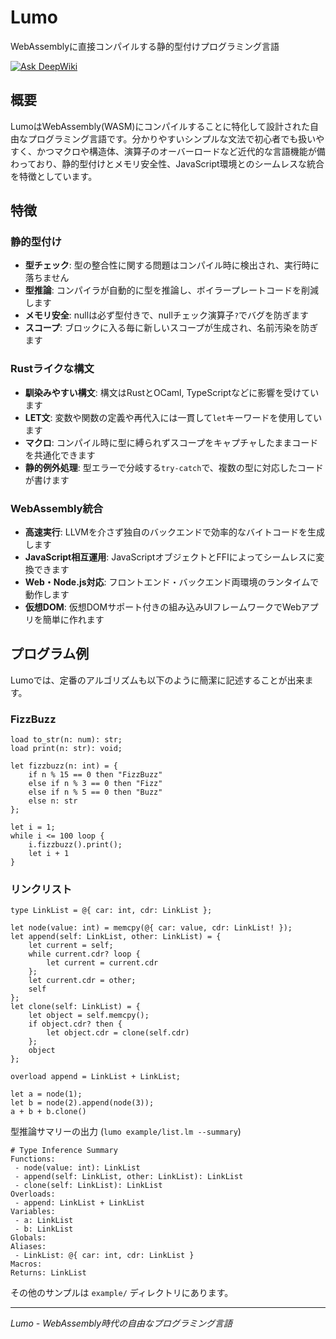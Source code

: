 # Lumo
WebAssemblyに直接コンパイルする静的型付けプログラミング言語

[![Ask DeepWiki](https://deepwiki.com/badge.svg)](https://deepwiki.com/archy-none/lumo)

## 概要

LumoはWebAssembly(WASM)にコンパイルすることに特化して設計された自由なプログラミング言語です。分かりやすいシンプルな文法で初心者でも扱いやすく、かつマクロや構造体、演算子のオーバーロードなど近代的な言語機能が備わっており、静的型付けとメモリ安全性、JavaScript環境とのシームレスな統合を特徴としています。
## 特徴

### 静的型付け
- **型チェック**: 型の整合性に関する問題はコンパイル時に検出され、実行時に落ちません
- **型推論**: コンパイラが自動的に型を推論し、ボイラープレートコードを削減します
- **メモリ安全**: nullは必ず型付きで、nullチェック演算子`?`でバグを防ぎます
- **スコープ**: ブロックに入る毎に新しいスコープが生成され、名前汚染を防ぎます

### Rustライクな構文
- **馴染みやすい構文**: 構文はRustとOCaml, TypeScriptなどに影響を受けています
- **LET文**: 変数や関数の定義や再代入には一貫して`let`キーワードを使用しています
- **マクロ**: コンパイル時に型に縛られずスコープをキャプチャしたままコードを共通化できます
- **静的例外処理**: 型エラーで分岐する`try-catch`で、複数の型に対応したコードが書けます

### WebAssembly統合
- **高速実行**: LLVMを介さず独自のバックエンドで効率的なバイトコードを生成します
- **JavaScript相互運用**: JavaScriptオブジェクトとFFIによってシームレスに変換できます
- **Web・Node.js対応**: フロントエンド・バックエンド両環境のランタイムで動作します
- **仮想DOM**: 仮想DOMサポート付きの組み込みUIフレームワークでWebアプリを簡単に作れます

## プログラム例

Lumoでは、定番のアルゴリズムも以下のように簡潔に記述することが出来ます。

### FizzBuzz
```lumo
load to_str(n: num): str;
load print(n: str): void;

let fizzbuzz(n: int) = {
    if n % 15 == 0 then "FizzBuzz"
    else if n % 3 == 0 then "Fizz"
    else if n % 5 == 0 then "Buzz"
    else n: str
};

let i = 1;
while i <= 100 loop {
    i.fizzbuzz().print();
    let i + 1
}
```

### リンクリスト
```lumo
type LinkList = @{ car: int, cdr: LinkList };

let node(value: int) = memcpy(@{ car: value, cdr: LinkList! });
let append(self: LinkList, other: LinkList) = {
    let current = self;
    while current.cdr? loop {
        let current = current.cdr
    };
    let current.cdr = other;
    self
};
let clone(self: LinkList) = {
    let object = self.memcpy();
    if object.cdr? then {
        let object.cdr = clone(self.cdr)
    };
    object
};

overload append = LinkList + LinkList;

let a = node(1);
let b = node(2).append(node(3));
a + b + b.clone()
```

型推論サマリーの出力 (`lumo example/list.lm --summary`)
```
# Type Inference Summary
Functions:
 - node(value: int): LinkList
 - append(self: LinkList, other: LinkList): LinkList
 - clone(self: LinkList): LinkList
Overloads:
 - append: LinkList + LinkList
Variables:
 - a: LinkList
 - b: LinkList
Globals:
Aliases:
 - LinkList: @{ car: int, cdr: LinkList }
Macros:
Returns: LinkList
```

その他のサンプルは `example/` ディレクトリにあります。

---

*Lumo - WebAssembly時代の自由なプログラミング言語*

